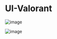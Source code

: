 ﻿# UI-Valorant
![image](https://user-images.githubusercontent.com/59821534/210180399-d3a336f0-de17-4dbf-af76-859bd177a5b6.png)

![image](https://user-images.githubusercontent.com/59821534/211168650-d12cc4e3-a5ad-4f27-b158-e1bc74f0b57d.png)
